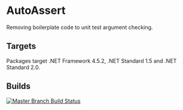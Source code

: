 # AutoAssert

Removing boilerplate code to unit test argument checking.

## Targets

Packages target .NET Framework 4.5.2, .NET Standard 1.5 and .NET Standard 2.0.

## Builds

[![Master Branch Build Status](https://dev.azure.com/simonwendel-public/builds/_apis/build/status/simonwendel.auto-assert?branchName=master)](https://dev.azure.com/simonwendel-public/builds/_build/latest?definitionId=4&branchName=master)
